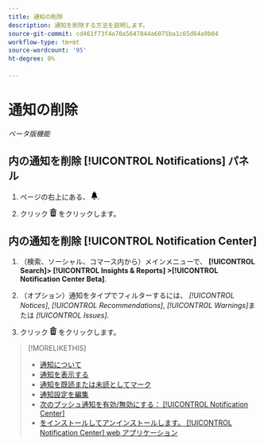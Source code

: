 ```yaml
---
title: 通知の削除
description: 通知を削除する方法を説明します。
source-git-commit: cd461f73f4a70a5647844a6075ba1c65d64a9b04
workflow-type: tm+mt
source-wordcount: '95'
ht-degree: 0%

---
```


# 通知の削除

*ベータ版機能*

## 内の通知を削除 [!UICONTROL Notifications] パネル

1. ページの右上にある、 ![通知](/help/search-social-commerce/assets/notifications-panel.png "通知").

1. クリック ![削除](/help/search-social-commerce/assets/delete.png "削除") をクリックします。

## 内の通知を削除 [!UICONTROL Notification Center]

1. （検索、ソーシャル、コマース内から）メインメニューで、 **[!UICONTROL Search]> [!UICONTROL Insights & Reports] >[!UICONTROL Notification Center Beta]**.

1. （オプション）通知をタイプでフィルターするには、 *[!UICONTROL Notices]*, *[!UICONTROL Recommendations]*, *[!UICONTROL Warnings]*&#x200B;または *[!UICONTROL Issues]*.

1. クリック ![削除](/help/search-social-commerce/assets/delete.png "削除")  をクリックします。

>[!MORELIKETHIS]
>
>* [通知について](/help/search-social-commerce/notifications/notification-about.md)
>* [通知を表示する](notification-view.md)
>* [通知を既読または未読としてマーク](notification-mark-read-unread.md)
>* [通知設定を編集](notification-edit.md)
>* [次のプッシュ通知を有効/無効にする： [!UICONTROL Notification Center]](notifications-push-enable-disable.md)
>* [をインストールしてアンインストールします。 [!UICONTROL Notification Center] web アプリケーション](notification-app-install-uninstall.md)

